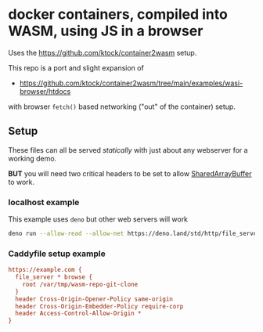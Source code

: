 # docker containers, compiled into WASM, using JS in a browser

Uses the https://github.com/ktock/container2wasm setup.

This repo is a port and slight expansion of
- https://github.com/ktock/container2wasm/tree/main/examples/wasi-browser/htdocs

with browser `fetch()` based networking ("out" of the container) setup.

## Setup
These files can all be served *statically* with just about any webserver for a working demo.

**BUT** you will need two critical headers to be set to allow
[SharedArrayBuffer](https://developer.mozilla.org/en-US/docs/Web/JavaScript/Reference/Global_Objects/SharedArrayBuffer) to work.


### localhost example
This example uses `deno` but other web servers will work
```sh
deno run --allow-read --allow-net https://deno.land/std/http/file_server.ts --cors -H 'Cross-Origin-Opener-Policy: same-origin' -H 'Cross-Origin-Embedder-Policy: require-corp'
```

### Caddyfile setup example
```ini
https://example.com {
  file_server * browse {
    root /var/tmp/wasm-repo-git-clone
  }
  header Cross-Origin-Opener-Policy same-origin
  header Cross-Origin-Embedder-Policy require-corp
  header Access-Control-Allow-Origin *
}
```
